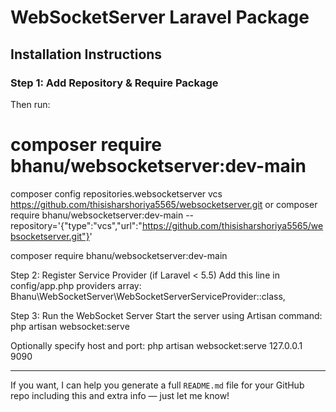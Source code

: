 # WebSocketServer Laravel Package

## Installation Instructions

### Step 1: Add Repository & Require Package

Then run:
# composer require bhanu/websocketserver:dev-main
composer config repositories.websocketserver vcs https://github.com/thisisharshoriya5565/websocketserver.git
or 
composer require bhanu/websocketserver:dev-main --repository='{"type":"vcs","url":"https://github.com/thisisharshoriya5565/websocketserver.git"}'

composer require bhanu/websocketserver:dev-main

Step 2: Register Service Provider (if Laravel < 5.5)
Add this line in config/app.php providers array:
Bhanu\WebSocketServer\WebSocketServerServiceProvider::class,

Step 3: Run the WebSocket Server
Start the server using Artisan command:
php artisan websocket:serve

Optionally specify host and port:
php artisan websocket:serve 127.0.0.1 9090

---

If you want, I can help you generate a full `README.md` file for your GitHub repo including this and extra info — just let me know!
